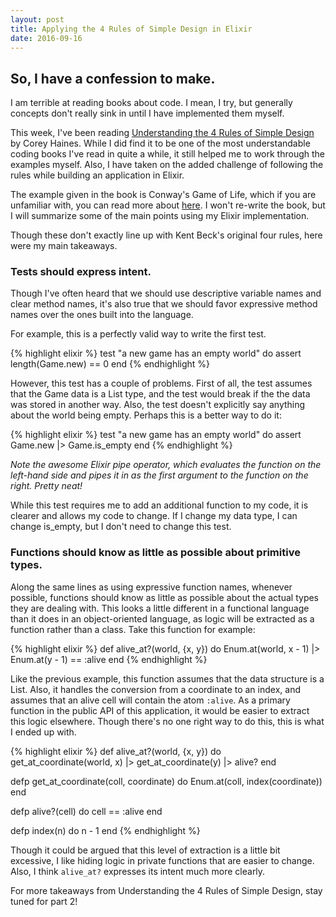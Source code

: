 ```yaml
---
layout: post
title: Applying the 4 Rules of Simple Design in Elixir 
date: 2016-09-16
---
```


## So, I have a confession to make.
I am terrible at reading books about code. I mean, I try, but generally concepts don't really sink in until I have implemented them myself. 

This week, I've been reading [Understanding the 4 Rules of Simple Design](https://leanpub.com/4rulesofsimpledesign) by Corey Haines. While I did find it to be one of the most understandable coding books I've read in quite a while, it still helped me to work through the examples myself. Also, I have taken on the added challenge of following the rules while building an application in Elixir. 

The example given in the book is Conway's Game of Life, which if you are unfamiliar with, you can read more about [here](https://en.wikipedia.org/wiki/Conway%27s_Game_of_Life). I won't re-write the book, but I will summarize some of the main points using my Elixir implementation.

Though these don't exactly line up with Kent Beck's original four rules, here were my main takeaways.

### Tests should express intent.

Though I've often heard that we should use descriptive variable names and clear method names, it's also true that we should favor expressive method names over the ones built into the language. 

For example, this is a perfectly valid way to write the first test.

{% highlight elixir %}
test "a new game has an empty world" do
  assert length(Game.new) == 0
end
{% endhighlight %}

However, this test has a couple of problems. First of all, the test assumes that the Game data is a List type, and the test would break if the the data was stored in another way. Also, the test doesn't explicitly say anything about the world being empty. Perhaps this is a better way to do it:

{% highlight elixir %}
test "a new game has an empty world" do
  assert Game.new |> Game.is_empty
end
{% endhighlight %}

*Note the awesome Elixir pipe operator, which evaluates the function on the left-hand side and pipes it in as the first argument to the function on the right. Pretty neat!*

While this test requires me to add an additional function to my code, it is clearer and allows my code to change. If I change my data type, I can change is_empty, but I don't need to change this test.

### Functions should know as little as possible about primitive types.

Along the same lines as using expressive function names, whenever possible, functions should know as little as possible about the actual types they are dealing with. This looks a little different in a functional language than it does in an object-oriented language, as logic will be extracted as a function rather than a class. Take this function for example:

{% highlight elixir %}
def alive_at?(world, {x, y}) do
  Enum.at(world, x - 1) |> Enum.at(y - 1) == :alive
end
{% endhighlight %}

Like the previous example, this function assumes that the data structure is a List. Also, it handles the conversion from a coordinate to an index, and assumes that an alive cell will contain the atom `:alive`. As a primary function in the public API of this application, it would be easier to extract this logic elsewhere. Though there's no one right way to do this, this is what I ended up with.

{% highlight elixir %}
def alive_at?(world, {x, y}) do
  get_at_coordinate(world, x) |> get_at_coordinate(y) |> alive? 
end

defp get_at_coordinate(coll, coordinate) do
  Enum.at(coll, index(coordinate))
end

defp alive?(cell) do
  cell == :alive
end

defp index(n) do
  n - 1
end
{% endhighlight %}

Though it could be argued that this level of extraction is a little bit excessive, I like hiding logic in private functions that are easier to change. Also, I think `alive_at?` expresses its intent much more clearly.

For more takeaways from Understanding the 4 Rules of Simple Design, stay tuned for part 2!
